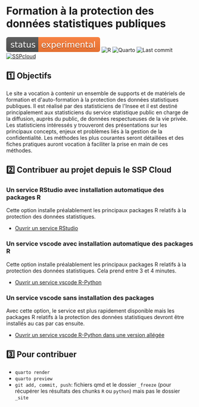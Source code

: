 # Formation à la protection des données statistiques publiques 

<!-- badges: start -->
[![status: experimental](https://github.com/GIScience/badges/raw/master/status/experimental.svg)](https://github.com/GIScience/badges#experimental)
![R](https://img.shields.io/badge/language-R-276DC3?logo=r&logoColor=white)
![Quarto](https://img.shields.io/badge/format-quarto-blue)
![Last commit](https://img.shields.io/github/last-commit/InseeFrLab/formation_protection_donnees)
[![SSPcloud](https://img.shields.io/badge/SSPcloud-Tester%20via%20SSP--cloud-informational?logo=R)](https://datalab.sspcloud.fr/launcher/ide/rstudio?name=rstudio-formation-protection&version=2.3.1&s3=region-ec97c721&init.personalInit=«https%3A%2F%2Fraw.githubusercontent.com%2FInseeFrLab%2Fformation_protection_donnees%2Frefs%2Fheads%2Fmain%2Finit-scripts%2Frstudio.sh»)
<!-- badges: end -->



## :one: Objectifs

Le site a vocation à contenir un ensemble de supports et de matériels de formation et d'auto-formation à la protection des données statistiques publiques. 
Il est réalisé par des statisticiens de l'Insee et il est destiné principalement aux statisticiens du service statistique public en charge de la diffusion, auprès du public, de données respectueuses de la vie privée.
Les statisticiens intéressés y trouveront des présentations sur les principaux concepts, enjeux et problèmes liés à la gestion de la confidentialité. 
Les méthodes les plus courantes seront détaillées et des fiches pratiques auront vocation à faciliter la prise en main de ces méthodes. 

## :two: Contribuer au projet depuis le SSP Cloud

### Un service RStudio avec installation automatique des packages R

Cette option installe préalablement les principaux packages R relatifs à la protection des données statistiques.

- [Ouvrir un service RStudio](https://datalab.sspcloud.fr/launcher/ide/rstudio?name=rstudio-formation-protection&version=2.3.1&s3=region-ec97c721&init.personalInit=«https%3A%2F%2Fraw.githubusercontent.com%2FInseeFrLab%2Fformation_protection_donnees%2Frefs%2Fheads%2Fmain%2Finit-scripts%2Frstudio.sh»)

### Un service vscode avec installation automatique des packages R

Cette option installe préalablement les principaux packages R relatifs à la protection des données statistiques. Cela prend entre 3 et 4 minutes.

- [Ouvrir un service vscode R-Python](https://datalab.sspcloud.fr/launcher/ide/vscode-r-python-julia?name=vscode-formation-protection&version=2.3.5&s3=region-ec97c721&init.personalInit=«https%3A%2F%2Fraw.githubusercontent.com%2FInseeFrLab%2Fformation_protection_donnees%2Frefs%2Fheads%2Fmain%2Finit-scripts%2Fvscode-r-python.sh»)

### Un service vscode sans installation des packages 

Avec cette option, le service est plus rapidement disponible mais les packages R relatifs à la protection des données statistiques devront être installés au cas par cas ensuite.

- [Ouvrir un service vscode R-Python dans une version allégée](https://datalab.sspcloud.fr/launcher/ide/vscode-r-python-julia?name=vscode-formation-protection-light&version=2.3.5&s3=region-ec97c721&init.personalInit=«https%3A%2F%2Fraw.githubusercontent.com%2FInseeFrLab%2Fformation_protection_donnees%2Frefs%2Fheads%2Fmain%2Finit-scripts%2Fvscode-r-python-light.sh»)


## :three: Pour contribuer

- `quarto render`
- `quarto preview`
- `git add, commit, push`: fichiers qmd et le dossier `_freeze` (pour récupérer les résultats des chunks `R` ou `python`) mais pas le dossier `_site`
